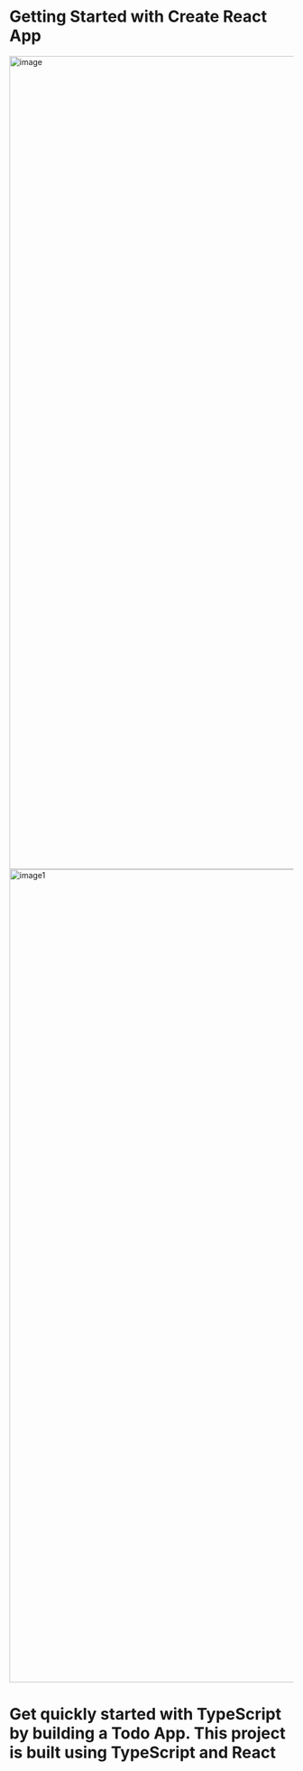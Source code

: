 # Getting Started with Create React App

<img width="1440" alt="image" src="https://user-images.githubusercontent.com/107538948/202866724-33a4ccb2-1d22-4382-a916-83e4e0fbf121.png">
<img width="1440" alt="image1" src="https://user-images.githubusercontent.com/107538948/202866745-09d7aa00-61be-4970-9c45-fa2fb0412094.png">


# Get quickly started with TypeScript by building a Todo App. This project is built using TypeScript and React
